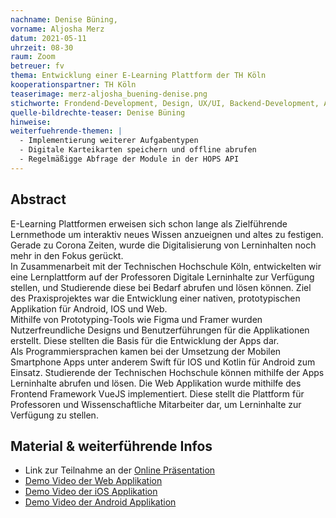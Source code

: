 ```yaml
---
nachname: Denise Büning,
vorname: Aljosha Merz
datum: 2021-05-11
uhrzeit: 08-30
raum: Zoom
betreuer: fv
thema: Entwicklung einer E-Learning Plattform der TH Köln
kooperationspartner: TH Köln
teaserimage: merz-aljosha_buening-denise.png
stichworte: Frondend-Development, Design, UX/UI, Backend-Development, Android, iOS, Kotlin, Swift, REST, SWIFTUI, SWIFTYJSON, XCode, Android Studio, npm, nodejs, NO_SQL, ArangoDB, Framer, Figma
quelle-bildrechte-teaser: Denise Büning
hinweise:
weiterfuehrende-themen: |
  - Implementierung weiterer Aufgabentypen
  - Digitale Karteikarten speichern und offline abrufen
  - Regelmäßigge Abfrage der Module in der HOPS API
---
```


## Abstract

E-Learning Plattformen erweisen sich schon lange als Zielführende Lernmethode um interaktiv neues Wissen anzueignen und altes zu festigen. Gerade zu Corona Zeiten, wurde die Digitalisierung von Lerninhalten noch mehr in den Fokus gerückt.<br>
In Zusammenarbeit mit der Technischen Hochschule Köln, entwickelten wir eine Lernplattform auf der Professoren Digitale Lerninhalte zur Verfügung stellen, und Studierende diese bei Bedarf abrufen und lösen können.
Ziel des Praxisprojektes war die Entwicklung einer nativen, prototypischen Applikation für Android, IOS und Web.<br>
Mithilfe von Prototyping-Tools wie Figma und Framer wurden Nutzerfreundliche Designs und Benutzerführungen für die Applikationen erstellt. Diese stellten die Basis für die Entwicklung der Apps dar.<br>
Als Programmiersprachen kamen bei der Umsetzung der Mobilen Smartphone Apps unter anderem Swift für IOS und Kotlin für Android zum Einsatz. Studierende der Technischen Hochschule können mithilfe der Apps Lerninhalte abrufen und lösen.
Die Web Applikation wurde mithilfe des Frontend Framework VueJS implementiert. Diese stellt die Plattform für Professoren und Wissenschaftliche Mitarbeiter dar, um Lerninhalte zur Verfügung zu stellen.

## Material & weiterführende Infos
- Link zur Teilnahme an der [Online Präsentation](https://th-koeln.github.io/mi-bachelor-praxisprojektseminar/lehrveranstaltungen/mediengestuetzte-prasentation-input/)
- [Demo Video der Web Applikation](https://th-koeln.sciebo.de/s/RE4fr6Oi6hm8dBF)
- [Demo Video der iOS Applikation](https://th-koeln.sciebo.de/s/DbCgIJVKUFp9Du2)
- [Demo Video der Android Applikation](https://th-koeln.sciebo.de/s/VPcoxOsO1xx2JJa)
